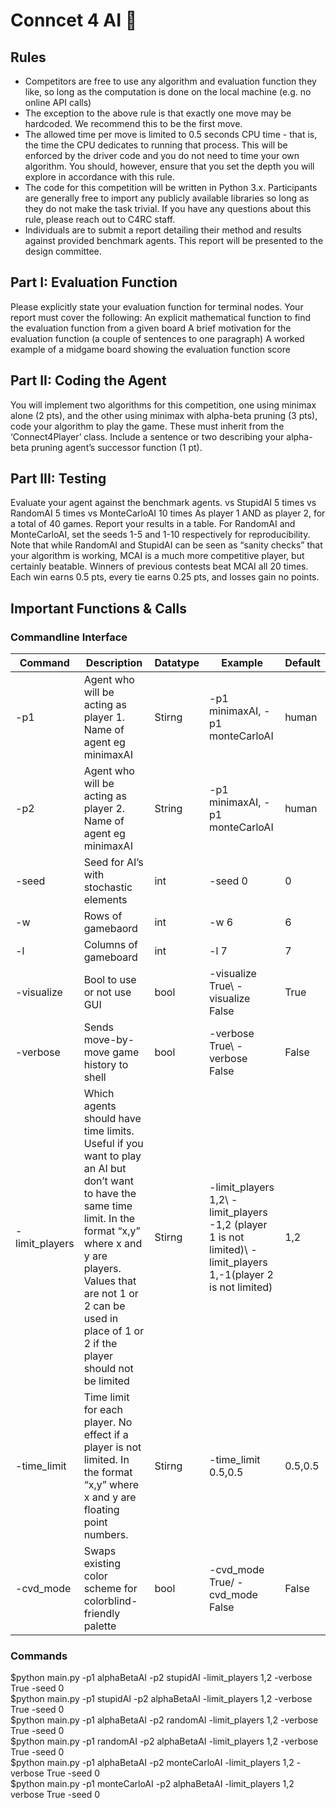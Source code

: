 # Conncet 4 AI :robot:
## Rules
* Competitors are free to use any algorithm and evaluation function they like, so long as the computation is done on the local machine (e.g. no online API calls)
* The exception to the above rule is that exactly one move may be hardcoded. We recommend this to be the first move.
* The allowed time per move is limited to 0.5 seconds CPU time - that is, the time the CPU dedicates to running that process. This will be enforced by the driver code and you do not need to time your own algorithm. You should, however, ensure that you set the depth you will explore in accordance with this rule.
* The code for this competition will be written in Python 3.x. Participants are generally free to import any publicly available libraries so long as they do not make the task trivial. If you have any questions about this rule, please reach out to C4RC staff.
* Individuals are to submit a report detailing their method and results against provided benchmark agents. This report will be presented to the design committee.

## Part I: Evaluation Function
Please explicitly state your evaluation function for terminal nodes. Your report must cover the following:
An explicit mathematical function to find the evaluation function from a given board
A brief motivation for the evaluation function (a couple of sentences to one paragraph)
A worked example of a midgame board showing the evaluation function score

## Part II: Coding the Agent
You will implement two algorithms for this competition, one using minimax alone (2 pts), and the other using minimax with alpha-beta pruning (3 pts), code your algorithm to play the game. These must inherit from the ‘Connect4Player’ class. Include a sentence or two describing your alpha-beta pruning agent’s successor function (1 pt).

## Part III: Testing 
Evaluate your agent against the benchmark agents.
<YourAgent> vs StupidAI 5 times
<YourAgent> vs RandomAI 5 times
<YourAgent> vs MonteCarloAI 10 times
As player 1 AND as player 2, for a total of 40 games. Report your results in a table. For RandomAI and MonteCarloAI, set the seeds 1-5 and 1-10 respectively for reproducibility. Note that while RandomAI and StupidAI can be seen as “sanity checks” that your algorithm is working, MCAI is a much more competitive player, but certainly beatable. Winners of previous contests beat MCAI all 20 times. Each win earns 0.5 pts, every tie earns 0.25 pts, and losses gain no points.

## Important Functions & Calls
### Commandline Interface
Command | Description | Datatype | Example | Default|
--------|-------------|----------|---------|----------|
-p1 | Agent who will be acting as player 1. Name of agent eg minimaxAI | Stirng| -p1 minimaxAI, -p1 monteCarloAI | human |
-p2 | Agent who will be acting as player 2. Name of agent eg minimaxAI | String | -p1 minimaxAI, -p1 monteCarloAI | human |
-seed | Seed for AI’s with stochastic elements | int | -seed 0 | 0
-w | Rows of gamebaord | int | -w 6 | 6
-l | Columns of gameboard | int | -l 7 | 7
-visualize | Bool to use or not use GUI | bool | -visualize True\ -visualize False | True
-verbose | Sends move-by-move game history to shell | bool | -verbose True\ -verbose False | False
-limit_players | Which agents should have time limits. Useful if you want to play an AI but don’t want to have the same time limit. In the format “x,y” where x and y are players. Values that are not 1 or 2 can be used in place of 1 or 2 if the player should not be limited | Stirng | -limit_players 1,2\ -limit_players -1,2 (player 1 is not limited)\ -limit_players 1,-1(player 2 is not limited) | 1,2
-time_limit | Time limit for each player. No effect if a player is not limited. In the format “x,y” where x and y are floating point numbers. | Stirng | -time_limit 0.5,0.5 | 0.5,0.5
-cvd_mode | Swaps existing color scheme for colorblind- friendly palette | bool | -cvd_mode True/ -cvd_mode False | False

### Commands
$python main.py -p1 alphaBetaAI -p2 stupidAI -limit_players 1,2 -verbose True -seed 0\
$python main.py -p1 stupidAI -p2 alphaBetaAI -limit_players 1,2 -verbose True -seed 0\
$python main.py -p1 alphaBetaAI -p2 randomAI -limit_players 1,2 -verbose True -seed 0\
$python main.py -p1 randomAI -p2 alphaBetaAI -limit_players 1,2 -verbose True -seed 0\
$python main.py -p1 alphaBetaAI -p2 monteCarloAI -limit_players 1,2 -verbose True -seed 0\
$python main.py -p1 monteCarloAI -p2 alphaBetaAI -limit_players 1,2 verbose True -seed 0

